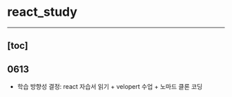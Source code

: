 # react_study
--------------------
[toc]
-----------------
## 0613 
- 학습 방향성 결정: react 자습서 읽기 + velopert 수업 + 노마드 클론 코딩
